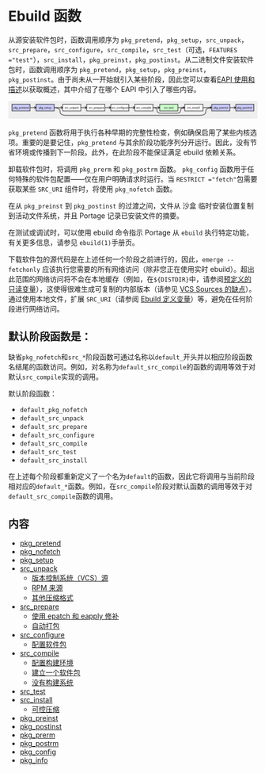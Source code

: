 # Ebuild 函数

从源安装软件包时，函数调用顺序为 `pkg_pretend`，`pkg_setup`，`src_unpack`，`src_prepare`，`src_configure`，`src_compile`，`src_test`（可选，`FEATURES ="test"`），`src_install`，`pkg_preinst`，`pkg_postinst`。从二进制文件安装软件包时，函数调用顺序为 `pkg_pretend`，`pkg_setup`，`pkg_preinst`，`pkg_postinst`。由于尚未从一开始就引入某些阶段，因此您可以查看[EAPI 使用和描述](./../eapi-usage-and-description.md)以获取概述，其中介绍了在哪个 EAPI 中引入了哪些内容。

![ebuild 函数的处理流程](../../../resource/Ebuild-Functions.png)

`pkg_pretend` 函数将用于执行各种早期的完整性检查，例如确保启用了某些内核选项。重要的是要记住，`pkg_pretend` 与其余阶段功能序列分开运行。因此，没有节省环境或传播到下一阶段。此外，在此阶段不能保证满足 ebuild 依赖关系。

卸载软件包时，将调用 `pkg_prerm` 和 `pkg_postrm` 函数。 `pkg_config` 函数用于任何特殊的软件包配置——仅在用户明确请求时运行。当 `RESTRICT ="fetch"`包需要获取某些 `SRC_URI` 组件时，将使用 `pkg_nofetch` 函数。

在从 `pkg_preinst` 到 `pkg_postinst` 的过渡之间，文件从 沙盒 临时安装位置复制到活动文件系统，并且 Portage 记录已安装文件的摘要。

在测试或调试时，可以使用 ebuild 命令指示 Portage 从 `ebuild` 执行特定功能，有关更多信息，请参见 `ebuild(1)`手册页。

下载软件包的源代码是在上述任何一个阶段之前进行的，因此，`emerge --fetchonly` 应该执行您需要的所有网络访问（除非您正在使用实时 ebuild）。超出此范围的网络访问将不会在本地缓存（例如，在`${DISTDIR}`中，请参阅[预定义的只读变量](./../variables.md)），这使得很难生成可复制的内部版本（请参见 [VCS Sources 的缺点](./src_unpack/version-control-system-sources.md)）。通过使用本地文件，扩展 `SRC_URI`（请参阅 [Ebuild 定义变量](./../variables.md)）等，避免在任何阶段进行网络访问。

## 默认阶段函数是：

缺省`pkg_nofetch`和`src_*`阶段函数可通过名称以`default_`开头并以相应阶段函数名结尾的函数访问。例如，对名称为`default_src_compile`的函数的调用等效于对默认`src_compile`实现的调用。

默认阶段函数：

- `default_pkg_nofetch`
- `default_src_unpack`
- `default_src_prepare`
- `default_src_configure`
- `default_src_compile`
- `default_src_test`
- `default_src_install`

在上述每个阶段都重新定义了一个名为`default`的函数，因此它将调用与当前阶段相对应的`default_*`函数。例如，在`src_compile`阶段对默认函数的调用等效于对`default_src_compile`函数的调用。

## 内容

- [pkg_pretend](./pkg_pretend.md)
- [pkg_nofetch](./pkg_nofetch.md)
- [pkg_setup](./pkg_setup.md)
- [src_unpack](./src_unpack/README.md)
  - [版本控制系统（VCS）源](./src_unpack/version-control-system-sources.md)
  - [RPM 来源](./src_unpack/rpm-sources.md)
  - [其他压缩格式](./src_unpack/other-archive-formats.md)
- [src_prepare](./src_prepare/README.md)
  - [使用 epatch 和 eapply 修补](./src_prepare/patching-with-epatch-and-eapply.md)
  - [自动打包](./src_prepare/autopackage.md)
- [src_configure](./src_configure/README.md)
  - [配置软件包](./src_configure/configuring-a-package.md)
- [src_compile](./src_compile/README.md)
  - [配置构建环境](./src_compile/configuring-build-environment.md)
  - [建立一个软件包](./src_compile/building-a-package.md)
  - [没有构建系统](./src_compile/no-build-system.md)
- [src_test](./src_test.md)
- [src_install](./src_install/README.md)
  - [可控压缩](./src_install/controllable-compression.md)
- [pkg_preinst](./pkg_preinst.md)
- [pkg_postinst](./pkg_postinst.md)
- [pkg_prerm](./pkg_prerm.md)
- [pkg_postrm](./pkg_postrm.md)
- [pkg_config](./pkg_config.md)
- [pkg_info](./pkg_info.md)
